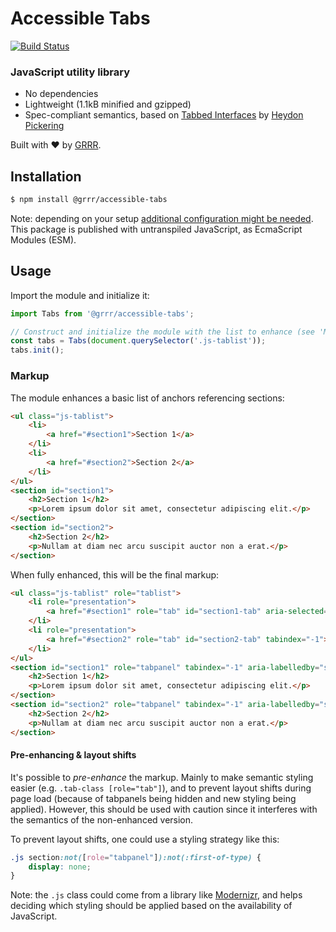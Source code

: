# Accessible Tabs

[![Build Status](https://travis-ci.com/grrr-amsterdam/accessible-tabs.svg?branch=master)](https://travis-ci.com/grrr-amsterdam/accessible-tabs)

### JavaScript utility library

- No dependencies
- Lightweight (1.1kB minified and gzipped)
- Spec-compliant semantics, based on [Tabbed Interfaces](https://inclusive-components.design/tabbed-interfaces/) by [ Heydon Pickering](https://twitter.com/heydonworks)

Built with ❤️ by [GRRR](https://grrr.tech).

## Installation

```sh
$ npm install @grrr/accessible-tabs
```

Note: depending on your setup [additional configuration might be needed](https://github.com/grrr-amsterdam/accessible-tabs/wiki/Usage-with-build-tools). This package is published with untranspiled JavaScript, as EcmaScript Modules (ESM).

## Usage

Import the module and initialize it:

```js
import Tabs from '@grrr/accessible-tabs';

// Construct and initialize the module with the list to enhance (see 'Markup' section below).
const tabs = Tabs(document.querySelector('.js-tablist'));
tabs.init();
```

### Markup

The module enhances a basic list of anchors referencing sections:

```html
<ul class="js-tablist">
    <li>
        <a href="#section1">Section 1</a>
    </li>
    <li>
        <a href="#section2">Section 2</a>
    </li>
</ul>
<section id="section1">
    <h2>Section 1</h2>
    <p>Lorem ipsum dolor sit amet, consectetur adipiscing elit.</p>
</section>
<section id="section2">
    <h2>Section 2</h2>
    <p>Nullam at diam nec arcu suscipit auctor non a erat.</p>
</section>
```

When fully enhanced, this will be the final markup:

```html
<ul class="js-tablist" role="tablist">
    <li role="presentation">
        <a href="#section1" role="tab" id="section1-tab" aria-selected="true">Section 1</a>
    </li>
    <li role="presentation">
        <a href="#section2" role="tab" id="section2-tab" tabindex="-1">Section 2</a>
    </li>
</ul>
<section id="section1" role="tabpanel" tabindex="-1" aria-labelledby="section1-tab">
    <h2>Section 1</h2>
    <p>Lorem ipsum dolor sit amet, consectetur adipiscing elit.</p>
</section>
<section id="section2" role="tabpanel" tabindex="-1" aria-labelledby="section2-tab" hidden>
    <h2>Section 2</h2>
    <p>Nullam at diam nec arcu suscipit auctor non a erat.</p>
</section>
```

#### Pre-enhancing & layout shifts

It's possible to _pre-enhance_ the markup. Mainly to make semantic styling easier (e.g. `.tab-class [role="tab"]`), and to prevent layout shifts during page load (because of tabpanels being hidden and new styling being applied). However, this should be used with caution since it interferes with the semantics of the non-enhanced version.

To prevent layout shifts, one could use a styling strategy like this:

```css
.js section:not([role="tabpanel"]):not(:first-of-type) {
    display: none;
}
```

Note: the `.js` class could come from a library like [Modernizr](https://github.com/Modernizr/Modernizr), and helps deciding which styling should be applied based on the availability of JavaScript.
